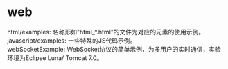# web
html/examples: 名称形如"html\_\*.html"的文件为对应的元素的使用示例。     
javascript/examples: 一些特殊的JS代码示例。    
webSocketExample: WebSocket协议的简单示例，为多用户的实时通信，实验环境为Eclipse Luna/ Tomcat 7.0。       

